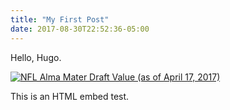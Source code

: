 ```yaml
---
title: "My First Post"
date: 2017-08-30T22:52:36-05:00
---
```


Hello, Hugo.

<div>
<div class='tableauPlaceholder' id='viz1492476045975' style='position: relative'><noscript><a href='#'><img alt='NFL Alma Mater Draft Value (as of April 17, 2017)  ' src='https:&#47;&#47;public.tableau.com&#47;static&#47;images&#47;Al&#47;AlmaMaterDraftValue-April172017&#47;AlmaMaterStory&#47;1_rss.png' style='border: none' /></a></noscript><object class='tableauViz'  style='display:none;'><param name='host_url' value='https%3A%2F%2Fpublic.tableau.com%2F' /> <param name='site_root' value='' /><param name='name' value='AlmaMaterDraftValue-April172017&#47;AlmaMaterStory' /><param name='tabs' value='no' /><param name='toolbar' value='yes' /><param name='static_image' value='https:&#47;&#47;public.tableau.com&#47;static&#47;images&#47;Al&#47;AlmaMaterDraftValue-April172017&#47;AlmaMaterStory&#47;1.png' /> <param name='animate_transition' value='yes' /><param name='display_static_image' value='yes' /><param name='display_spinner' value='yes' /><param name='display_overlay' value='yes' /><param name='display_count' value='yes' /></object></div>                <script type='text/javascript'>                    var divElement = document.getElementById('viz1492476045975');                    var vizElement = divElement.getElementsByTagName('object')[0];                    vizElement.style.width='100%';vizElement.style.height=(divElement.offsetWidth*0.75)+'px';                    var scriptElement = document.createElement('script');                    scriptElement.src = 'https://public.tableau.com/javascripts/api/viz_v1.js';                    vizElement.parentNode.insertBefore(scriptElement, vizElement);                </script>
</div>

This is an HTML embed test.
